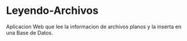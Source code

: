 # Leyendo-Archivos
Aplicacion Web que lee la informacion de archivos planos y la inserta en una Base de Datos.
